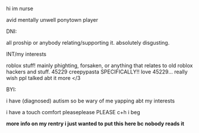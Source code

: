 hi im nurse

avid mentally unwell ponytown player

DNI:

all proship or anybody relating/supporting it. absolutely disgusting.

INT/my interests

roblox stuff! mainly phighting, forsaken, or anything that relates to old roblox hackers and stuff. 45229 creepypasta SPECIFICALLY!! love 45229... really wish ppl talked abt it more </3

BYI:

i have (diagnosed) autism so be wary of me yapping abt my interests

i have a touch comfort pleaseplease PLEASE c+h i beg

**more info on my rentry i just wanted to put this here bc nobody reads it**
